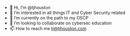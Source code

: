 - 👋 Hi, I’m @tjhouston
- 👀 I’m interested in all things IT and Cyber Security related
- 🌱 I’m currently on the path to my OSCP
- 💞️ I’m looking to collaborate on cybersec education
- 📫 How to reach me tj@tjhouston.com

<!---
tjhouston/tjhouston is a ✨ special ✨ repository because its `README.md` (this file) appears on your GitHub profile.
You can click the Preview link to take a look at your changes.
--->
